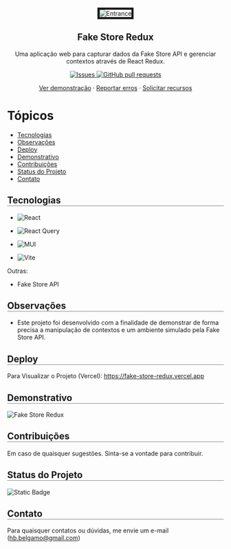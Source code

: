 <p align="center">
 <img border="5px" src="https://res.cloudinary.com/dvqvv2bkq/image/upload/v1711855148/portfolio/%40Imagens/hjvpwx2okfwfksta4p5f.png" align="center" alt="Entrance" />
 <h2 align="center">Fake Store Redux</h2>
 <p align="center">Uma aplicação web para capturar dados da Fake Store API e gerenciar contextos através de React Redux.</p>
</p>

<p align="center">
<a href="https://github.com/Sigbel/fake-store-redux/issues">
    <img alt="Issues" src="https://img.shields.io/github/issues/Sigbel/fake-store-redux?color=0088ff" />
</a>
<a href="https://github.com/Sigbel/fake-store-redux/pulls">
    <img alt="GitHub pull requests" src="https://img.shields.io/github/issues-pr/Sigbel/fake-store-redux?color=0088ff" />
</a>

</p>
<p align="center">
<a href="#demonstrativo">Ver demonstração</a>
·
<a href="https://github.com/Sigbel/fake-store-redux/issues/new">Reportar erros</a>
·
<a href="https://github.com/Sigbel/fake-store-redux/issues/new">Solicitar recursos</a>
</p>

# Tópicos

- <a href="#tecnologias">Tecnologias</a>
- <a href="#observacoes">Observações</a>
- <a href="#deploy">Deploy</a>
- <a href="#demonstrativo">Demonstrativo</a>
- <a href="#contribuicoes">Contribuições</a>
- <a href="#status">Status do Projeto</a>
- <a href="#contato">Contato</a>

<h2 id="tecnologias" style="display: block; border-bottom: 1px solid gray;">Tecnologias</h2>

- ![React](https://img.shields.io/badge/react-%2320232a.svg?style=for-the-badge&logo=react&logoColor=%2361DAFB)

- ![React Query](https://img.shields.io/badge/-React%20Query-FF4154?style=for-the-badge&logo=react%20query&logoColor=white)

- ![MUI](https://img.shields.io/badge/MUI-%230081CB.svg?style=for-the-badge&logo=mui&logoColor=white)

- ![Vite](https://img.shields.io/badge/vite-%23646CFF.svg?style=for-the-badge&logo=vite&logoColor=white)

Outras:
- Fake Store API

<h2 id="observacoes" style="display: block; border-bottom: 1px solid gray">Observações</h2>

- Este projeto foi desenvolvido com a finalidade de demonstrar de forma precisa a manipulação de contextos e um ambiente simulado pela Fake Store API.

<h2 id="deploy" style="display: block; border-bottom: 1px solid gray;"> Deploy</h2>

Para Visualizar o Projeto (Vercel): 
https://fake-store-redux.vercel.app

<h2 id="demonstrativo" style="display: block; border-bottom: 1px solid gray;">Demonstrativo</h2>
<img src="https://res.cloudinary.com/dvqvv2bkq/image/upload/v1711855828/portfolio/%40Imagens/nbo1poumbtuqkb277vri.png" align="center" alt="Fake Store Redux" />

<h2 id="contribuicoes" style="display: block; border-bottom: 1px solid gray;">Contribuições</h2>

Em caso de quaisquer sugestões. Sinta-se a vontade para contribuir.

<h2 id="status" style="display: block; border-bottom: 1px solid gray;">Status do Projeto</h2>

![Static Badge](https://img.shields.io/badge/Status-Ativo-yellow)

<h2 id="contato" style="display: block; border-bottom: 1px solid gray;">Contato</h2>

Para quaisquer contatos ou dúvidas, me envie um e-mail (hb.belgamo@gmail.com)